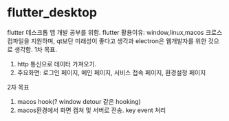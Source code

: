 # flutter_desktop
flutter 데스크톱 앱 개발 공부를 위함.
flutter 활용이유: window,linux,macos 크로스컴파일을 지원하며, qt보단 미래성이 좋다고 생각과 electron은 웹개발자를 위한 것으로 생각함.
1차 목표.
1. http 통신으로 데이터 가져오기.
2. 주요화면: 로그인 페이지, 메인 페이지, 서비스 접속 페이지, 환경설정 페이지

2차 목표 
1. macos hook(? window detour 같은 hooking)
2. macos환경에서 화면 캡쳐 및 서버로 전송. key event 처리
